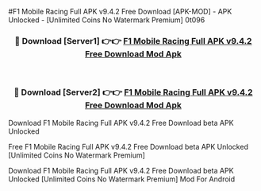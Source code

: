#F1 Mobile Racing Full APK v9.4.2 Free Download [APK-MOD] - APK Unlocked - [Unlimited Coins No Watermark Premium] 0t096



<div align="center">

<h3>🔴 Download [Server1] 👉👉 <a href="https://momento.my/?title=F1_Mobile_Racing_Full_APK_v9.4.2_Free_Download">F1 Mobile Racing Full APK v9.4.2 Free Download Mod Apk</a></h3><br>

<h3>🔴 Download [Server2] 👉👉 <a href="https://momento.my/?title=F1_Mobile_Racing_Full_APK_v9.4.2_Free_Download">F1 Mobile Racing Full APK v9.4.2 Free Download Mod Apk</a></h3>
</div>



Download F1 Mobile Racing Full APK v9.4.2 Free Download beta APK Unlocked

Free F1 Mobile Racing Full APK v9.4.2 Free Download beta APK Unlocked [Unlimited Coins No Watermark Premium]

Download F1 Mobile Racing Full APK v9.4.2 Free Download beta APK Unlocked [Unlimited Coins No Watermark Premium] Mod For Android
